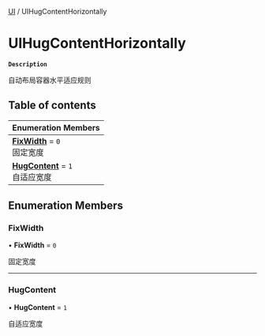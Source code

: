 [UI](../modules/UI.UI.md) / UIHugContentHorizontally

# UIHugContentHorizontally <Badge type="tip" text="Enumeration" />

**`Description`**

自动布局容器水平适应规则

## Table of contents

| Enumeration Members |
| :-----|
| **[FixWidth](UI.UI.UIHugContentHorizontally.md#fixwidth)** = ``0`` <br> 固定宽度|
| **[HugContent](UI.UI.UIHugContentHorizontally.md#hugcontent)** = ``1`` <br> 自适应宽度|

## Enumeration Members

### FixWidth

• **FixWidth** = ``0``

固定宽度

___

### HugContent

• **HugContent** = ``1``

自适应宽度

